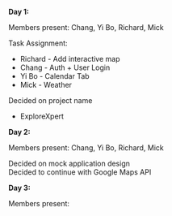 **Day 1:**

Members present: Chang, Yi Bo, Richard, Mick

Task Assignment:
* Richard - Add interactive map
* Chang - Auth + User Login
* Yi Bo - Calendar Tab
* Mick - Weather

Decided on project name
* ExploreXpert

**Day 2:**

Members present: Chang, Yi Bo, Richard, Mick

Decided on mock application design\
Decided to continue with Google Maps API

**Day 3:**

Members present:


